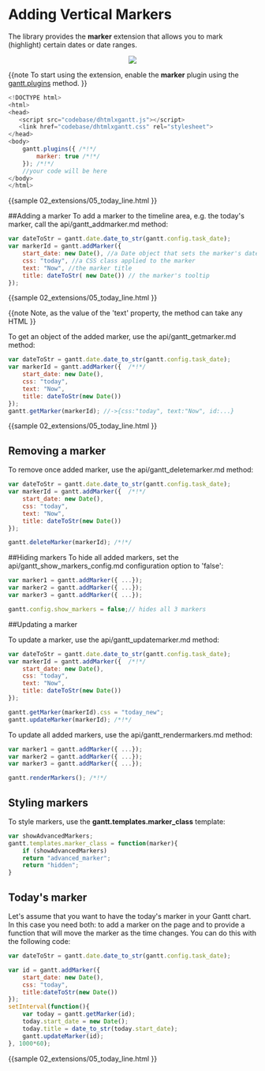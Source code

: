 Adding Vertical Markers
=========================================================

The library provides the **marker** extension that allows you to mark (highlight) certain dates or date ranges.

<div style="text-align:center;"><img src="desktop/today_marker.png"/></div>

{{note
To start using the extension, enable the **marker** plugin using the [gantt.plugins](api/gantt_plugins.md) method.
}}

~~~js
<!DOCTYPE html>
<html>
<head>
   <script src="codebase/dhtmlxgantt.js"></script>   
   <link href="codebase/dhtmlxgantt.css" rel="stylesheet">   
</head>
<body>
    gantt.plugins({ /*!*/
        marker: true /*!*/
    }); /*!*/
    //your code will be here
</body>
</html>
~~~
{{sample
02_extensions/05_today_line.html
}}


##Adding a marker
To add a marker to the timeline area, e.g. the today's marker, call the api/gantt_addmarker.md method:

~~~js
var dateToStr = gantt.date.date_to_str(gantt.config.task_date);
var markerId = gantt.addMarker({
	start_date: new Date(), //a Date object that sets the marker's date
	css: "today", //a CSS class applied to the marker
	text: "Now", //the marker title
	title: dateToStr( new Date()) // the marker's tooltip
});
~~~
{{sample
02_extensions/05_today_line.html
}}

{{note
Note, as the value of the 'text' property, the method can take any HTML
}}


To get an object of the added marker, use the api/gantt_getmarker.md method:

~~~js
var dateToStr = gantt.date.date_to_str(gantt.config.task_date);
var markerId = gantt.addMarker({  /*!*/
	start_date: new Date(), 
	css: "today", 
	text: "Now", 
	title: dateToStr(new Date()) 
});
gantt.getMarker(markerId); //->{css:"today", text:"Now", id:...}
~~~
{{sample
02_extensions/05_today_line.html
}}

## Removing a marker

To remove once added marker, use the api/gantt_deletemarker.md method: 

~~~js
var dateToStr = gantt.date.date_to_str(gantt.config.task_date);
var markerId = gantt.addMarker({  /*!*/
	start_date: new Date(), 
	css: "today", 
	text: "Now", 
	title: dateToStr(new Date()) 
});

gantt.deleteMarker(markerId); /*!*/
~~~

##Hiding markers
To hide all added markers, set the api/gantt_show_markers_config.md configuration option to 'false': 

~~~js
var marker1 = gantt.addMarker({ ...}); 
var marker2 = gantt.addMarker({ ...}); 
var marker3 = gantt.addMarker({ ...}); 

gantt.config.show_markers = false;// hides all 3 markers
~~~

##Updating a marker

To update a marker, use the  api/gantt_updatemarker.md method:

~~~js
var dateToStr = gantt.date.date_to_str(gantt.config.task_date);
var markerId = gantt.addMarker({  /*!*/
	start_date: new Date(), 
	css: "today", 
	text: "Now", 
	title: dateToStr(new Date()) 
});

gantt.getMarker(markerId).css = "today_new";
gantt.updateMarker(markerId); /*!*/
~~~

To update all added markers, use the 	api/gantt_rendermarkers.md method: 

~~~js
var marker1 = gantt.addMarker({ ...}); 
var marker2 = gantt.addMarker({ ...}); 
var marker3 = gantt.addMarker({ ...}); 

gantt.renderMarkers(); /*!*/
~~~

Styling markers
----------------------------

To style markers, use the **gantt.templates.marker_class** template:

~~~js
var showAdvancedMarkers;
gantt.templates.marker_class = function(marker){
	if (showAdvancedMarkers)
    return "advanced_marker";
    return "hidden";
}
~~~

Today's marker
-------------------------------------

Let's assume that you want to have the today's marker in your Gantt chart. In this case you need both: to add a marker on the page and to provide a function that will move the marker as the time changes. You can do this with the following code:

~~~js
var dateToStr = gantt.date.date_to_str(gantt.config.task_date);

var id = gantt.addMarker({ 
	start_date: new Date(), 
    css: "today", 
    title:dateToStr(new Date())
});
setInterval(function(){
	var today = gantt.getMarker(id);
	today.start_date = new Date();
	today.title = date_to_str(today.start_date);
	gantt.updateMarker(id);
}, 1000*60);
~~~
{{sample
02_extensions/05_today_line.html
}}

